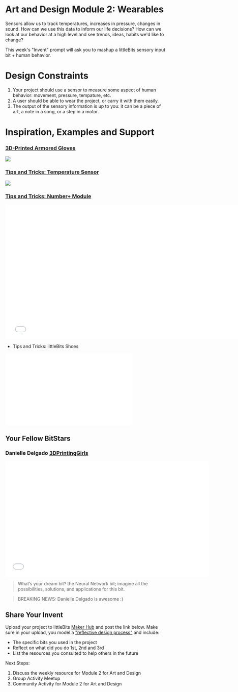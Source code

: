 # Art and Design Module 2: Wearables

Sensors allow us to track temperatures, increases in pressure, changes in sound. How can we use this data to inform our life decisions? How can we look at our behavior at a high level and see trends, ideas, habits we'd like to change?

This week's "Invent" prompt will ask you to mashup a littleBits sensory input bit + human behavior. 

# Design Constraints
1. Your project should use a sensor to measure some aspect of human behavior: movement, pressure, tempature, etc.  
2. A user should be able to wear the project, or carry it with them easily.
3. The output of the sensory information is up to you: it can be a piece of art, a note in a song, or a step in a motor. 

# Inspiration, Examples and Support

### [3D-Printed Armored Gloves](http://www.shapeways.com/model/2005573/internal-frame-for-armored-gloves.html?li=search-results-8&materialId=6)
![](http://images1.sw-cdn.net/model/picture/625x465_2005573_3218433_1403759874.jpg)

### [Tips and Tricks: Temperature Sensor](http://littlebits.cc/tips-tricks-temperature-sensor)
![](http://media.littlebits.cc/wp-content/uploads/2014/11/closeup_temp_sensor_with_callout-600x375.jpg)

### [Tips and Tricks: Number+ Module](http://littlebits.cc/tips-tricks-number)
<iframe width="750" height="422" src="//www.youtube.com/embed/CBSIje21CZQ" frameborder="0" allowfullscreen></iframe>

- Tips and Tricks: littleBits Shoes
<iframe width="400" height="225" src="//www.youtube.com/embed/uF6ZNU-04p4" frameborder="0" allowfullscreen></iframe>

## Your Fellow BitStars
### Danielle Delgado [3DPrintingGirls](http://littlebits.cc/users/littlebits_user_24652)

<iframe width="640" height="360" src="//www.youtube.com/embed/uyATuKfJ1Sc" frameborder="0" allowfullscreen></iframe>

>What’s your dream bit? the Neural Network bit; imagine all the possibilities, solutions, and applications for this bit.

>BREAKING NEWS: Danielle Delgado is awesome :)

## Share Your Invent 
Upload your project to littleBits [Maker Hub](http://littlebits.cc/projects) and post the link below. Make sure in your upload, you model a ["reflective design process"](http://en.wikipedia.org/wiki/Reflective_practice) and include:
- The specific bits you used in the project
- Reflect on what did you do 1st, 2nd and 3rd
- List the resources you consulted to help others in the future

Next Steps:
1. Discuss the weekly resource for Module 2 for Art and Design
2. Group Activity Meetup
3. Community Activity for Module 2 for Art and Design
